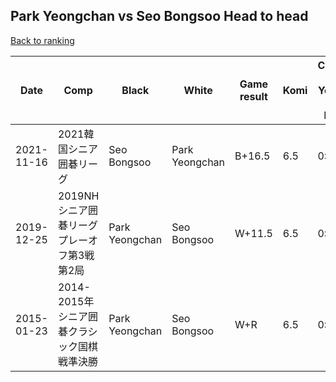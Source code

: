 ## Park Yeongchan vs Seo Bongsoo Head to head

[Back to ranking](../../index.md)




| **Date** | **Comp** | **Black** | **White** | **Game result** | **Komi** | **Cumulative Park Yeongchan vs Seo Bongsoo** | **Park Yeongchan streak** | **Seo Bongsoo streak** | 
| --- | --- | --- | --- | --- | --- | --- | --- | --- |
| 2021-11-16 | 2021韓国シニア囲碁リーグ | Seo Bongsoo | Park Yeongchan | B+16.5 | 6.5 | 0:3 | 0 | 3 | 
| 2019-12-25 | 2019NHシニア囲碁リーグプレーオフ第3戦第2局 | Park Yeongchan | Seo Bongsoo | W+11.5 | 6.5 | 0:2 | 0 | 2 | 
| 2015-01-23 | 2014-2015年シニア囲碁クラシック国棋戦準決勝 | Park Yeongchan | Seo Bongsoo | W+R | 6.5 | 0:1 | 0 | 1 |




